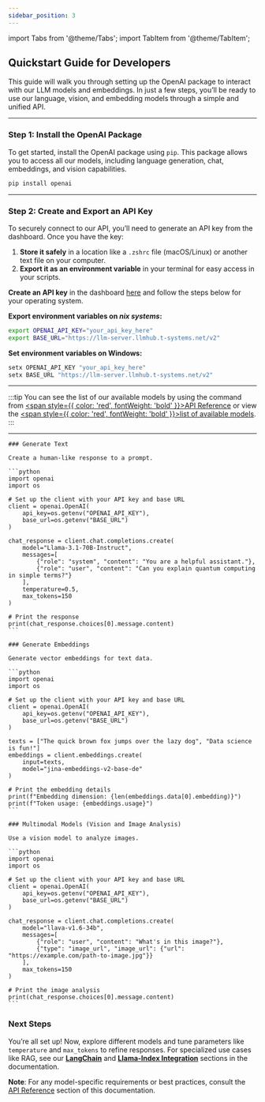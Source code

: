 ```yaml
---
sidebar_position: 3
---
```


import Tabs from '@theme/Tabs';
import TabItem from '@theme/TabItem';

## Quickstart Guide for Developers

This guide will walk you through setting up the OpenAI package to interact with our LLM models and embeddings. In just a few steps, you’ll be ready to use our language, vision, and embedding models through a simple and unified API.

---

### Step 1: Install the OpenAI Package

To get started, install the OpenAI package using `pip`. This package allows you to access all our models, including language generation, chat, embeddings, and vision capabilities.

```bash
pip install openai
```

---

### Step 2: Create and Export an API Key

To securely connect to our API, you’ll need to generate an API key from the dashboard. Once you have the key:

1. **Store it safely** in a location like a `.zshrc` file (macOS/Linux) or another text file on your computer.
2. **Export it as an environment variable** in your terminal for easy access in your scripts.

**Create an API key** in the dashboard [here](#) and follow the steps below for your operating system.

<Tabs>
  <TabItem value="mac" label="macOS / Linux" default>

   <strong>Export environment variables on *nix systems*:</strong>
   ```bash
   export OPENAI_API_KEY="your_api_key_here"
   export BASE_URL="https://llm-server.llmhub.t-systems.net/v2"
   ```

  </TabItem>
  <TabItem value="windows" label="Windows">

   <strong>Set environment variables on Windows:</strong>
   ```bash
   setx OPENAI_API_KEY "your_api_key_here"
   setx BASE_URL "https://llm-server.llmhub.t-systems.net/v2"
   ```

  </TabItem>
</Tabs>

---
:::tip
You can see the list of our available models by using the command from [<span style={{ color: 'red', fontWeight: 'bold' }}>API Reference</span>](./04_Model%20Serving/API%20Reference.md#list-of-available-models) or view the [<span style={{ color: 'red', fontWeight: 'bold' }}>list of available models</span>](./01_Overview.md#available-llm-apis-on-ai-foundation-services).
:::

---
<Tabs>
  <TabItem value="generate-text" label="Generate text" default>

    ### Generate Text

    Create a human-like response to a prompt.

    ```python
    import openai
    import os

    # Set up the client with your API key and base URL
    client = openai.OpenAI(
        api_key=os.getenv("OPENAI_API_KEY"),
        base_url=os.getenv("BASE_URL")
    )

    chat_response = client.chat.completions.create(
        model="Llama-3.1-70B-Instruct",
        messages=[
            {"role": "system", "content": "You are a helpful assistant."},
            {"role": "user", "content": "Can you explain quantum computing in simple terms?"}
        ],
        temperature=0.5,
        max_tokens=150
    )

    # Print the response
    print(chat_response.choices[0].message.content)
    ```

  </TabItem>
  
  <TabItem value="generate-embeddings" label="Create vector embeddings">

    ### Generate Embeddings

    Generate vector embeddings for text data.

    ```python
    import openai
    import os

    # Set up the client with your API key and base URL
    client = openai.OpenAI(
        api_key=os.getenv("OPENAI_API_KEY"),
        base_url=os.getenv("BASE_URL")
    )

    texts = ["The quick brown fox jumps over the lazy dog", "Data science is fun!"]
    embeddings = client.embeddings.create(
        input=texts,
        model="jina-embeddings-v2-base-de"
    )

    # Print the embedding details
    print(f"Embedding dimension: {len(embeddings.data[0].embedding)}")
    print(f"Token usage: {embeddings.usage}")
    ```

  </TabItem>

  <TabItem value="multimodal-models" label="Multimodal Models (Vision and Image Analysis)">

    ### Multimodal Models (Vision and Image Analysis)

    Use a vision model to analyze images.

    ```python
    import openai
    import os

    # Set up the client with your API key and base URL
    client = openai.OpenAI(
        api_key=os.getenv("OPENAI_API_KEY"),
        base_url=os.getenv("BASE_URL")
    )

    chat_response = client.chat.completions.create(
        model="llava-v1.6-34b",
        messages=[
            {"role": "user", "content": "What's in this image?"},
            {"type": "image_url", "image_url": {"url": "https://example.com/path-to-image.jpg"}}
        ],
        max_tokens=150
    )

    # Print the image analysis
    print(chat_response.choices[0].message.content)
    ```

  </TabItem>
</Tabs>


### Next Steps

You’re all set up! Now, explore different models and tune parameters like `temperature` and `max_tokens` to refine responses. For specialized use cases like RAG, see our **[LangChain](./04_Model%20Serving/Langchain%20Migration.md)** and **[Llama-Index Integration](./04_Model%20Serving/Llama-Index%20Intergration.md)** sections in the documentation.

**Note**: For any model-specific requirements or best practices, consult the [API Reference](./04_Model%20Serving/API%20Reference.md) section of this documentation.
